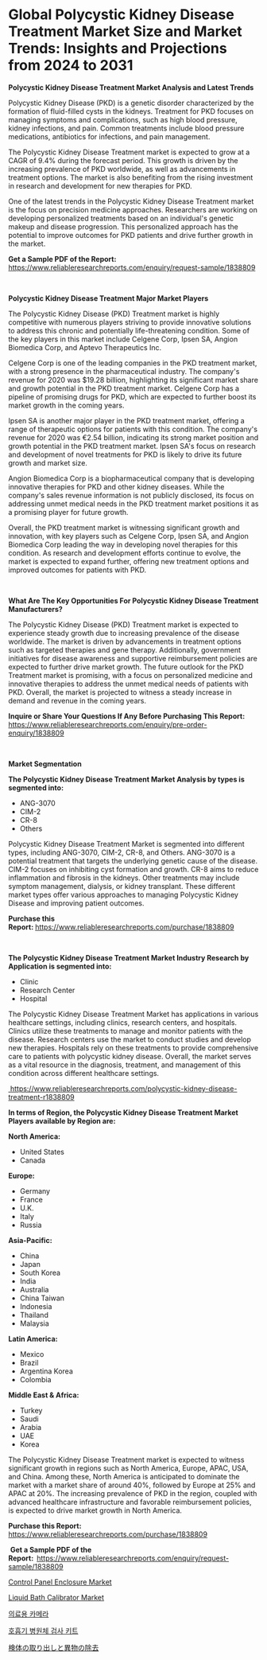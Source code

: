 <p><h1>Global Polycystic Kidney Disease Treatment Market Size and Market Trends: Insights and Projections from 2024 to 2031</h1></p><p><strong>Polycystic Kidney Disease Treatment Market Analysis and Latest Trends</strong></p>
<p><p>Polycystic Kidney Disease (PKD) is a genetic disorder characterized by the formation of fluid-filled cysts in the kidneys. Treatment for PKD focuses on managing symptoms and complications, such as high blood pressure, kidney infections, and pain. Common treatments include blood pressure medications, antibiotics for infections, and pain management.</p><p>The Polycystic Kidney Disease Treatment market is expected to grow at a CAGR of 9.4% during the forecast period. This growth is driven by the increasing prevalence of PKD worldwide, as well as advancements in treatment options. The market is also benefiting from the rising investment in research and development for new therapies for PKD.</p><p>One of the latest trends in the Polycystic Kidney Disease Treatment market is the focus on precision medicine approaches. Researchers are working on developing personalized treatments based on an individual's genetic makeup and disease progression. This personalized approach has the potential to improve outcomes for PKD patients and drive further growth in the market.</p></p>
<p><strong>Get a Sample PDF of the Report:&nbsp;</strong> <a href="https://www.reliableresearchreports.com/enquiry/request-sample/1838809">https://www.reliableresearchreports.com/enquiry/request-sample/1838809</a></p>
<p>&nbsp;</p>
<p><strong>Polycystic Kidney Disease Treatment Major Market Players</strong></p>
<p><p>The Polycystic Kidney Disease (PKD) Treatment market is highly competitive with numerous players striving to provide innovative solutions to address this chronic and potentially life-threatening condition. Some of the key players in this market include Celgene Corp, Ipsen SA, Angion Biomedica Corp, and Aptevo Therapeutics Inc.</p><p>Celgene Corp is one of the leading companies in the PKD treatment market, with a strong presence in the pharmaceutical industry. The company's revenue for 2020 was $19.28 billion, highlighting its significant market share and growth potential in the PKD treatment market. Celgene Corp has a pipeline of promising drugs for PKD, which are expected to further boost its market growth in the coming years.</p><p>Ipsen SA is another major player in the PKD treatment market, offering a range of therapeutic options for patients with this condition. The company's revenue for 2020 was €2.54 billion, indicating its strong market position and growth potential in the PKD treatment market. Ipsen SA's focus on research and development of novel treatments for PKD is likely to drive its future growth and market size.</p><p>Angion Biomedica Corp is a biopharmaceutical company that is developing innovative therapies for PKD and other kidney diseases. While the company's sales revenue information is not publicly disclosed, its focus on addressing unmet medical needs in the PKD treatment market positions it as a promising player for future growth.</p><p>Overall, the PKD treatment market is witnessing significant growth and innovation, with key players such as Celgene Corp, Ipsen SA, and Angion Biomedica Corp leading the way in developing novel therapies for this condition. As research and development efforts continue to evolve, the market is expected to expand further, offering new treatment options and improved outcomes for patients with PKD.</p></p>
<p>&nbsp;</p>
<p><strong>What Are The Key Opportunities For Polycystic Kidney Disease Treatment Manufacturers?</strong></p>
<p><p>The Polycystic Kidney Disease (PKD) Treatment market is expected to experience steady growth due to increasing prevalence of the disease worldwide. The market is driven by advancements in treatment options such as targeted therapies and gene therapy. Additionally, government initiatives for disease awareness and supportive reimbursement policies are expected to further drive market growth. The future outlook for the PKD Treatment market is promising, with a focus on personalized medicine and innovative therapies to address the unmet medical needs of patients with PKD. Overall, the market is projected to witness a steady increase in demand and revenue in the coming years.</p></p>
<p><strong>Inquire or Share Your Questions If Any Before Purchasing This Report:</strong> <a href="https://www.reliableresearchreports.com/enquiry/pre-order-enquiry/1838809">https://www.reliableresearchreports.com/enquiry/pre-order-enquiry/1838809</a></p>
<p>&nbsp;</p>
<p><strong>Market Segmentation</strong></p>
<p><strong>The Polycystic Kidney Disease Treatment Market Analysis by types is segmented into:</strong></p>
<p><ul><li>ANG-3070</li><li>CIM-2</li><li>CR-8</li><li>Others</li></ul></p>
<p><p>Polycystic Kidney Disease Treatment Market is segmented into different types, including ANG-3070, CIM-2, CR-8, and Others. ANG-3070 is a potential treatment that targets the underlying genetic cause of the disease. CIM-2 focuses on inhibiting cyst formation and growth. CR-8 aims to reduce inflammation and fibrosis in the kidneys. Other treatments may include symptom management, dialysis, or kidney transplant. These different market types offer various approaches to managing Polycystic Kidney Disease and improving patient outcomes.</p></p>
<p><strong>Purchase this Report:&nbsp;</strong><a href="https://www.reliableresearchreports.com/purchase/1838809">https://www.reliableresearchreports.com/purchase/1838809</a></p>
<p>&nbsp;</p>
<p><strong>The Polycystic Kidney Disease Treatment Market Industry Research by Application is segmented into:</strong></p>
<p><ul><li>Clinic</li><li>Research Center</li><li>Hospital</li></ul></p>
<p><p>The Polycystic Kidney Disease Treatment Market has applications in various healthcare settings, including clinics, research centers, and hospitals. Clinics utilize these treatments to manage and monitor patients with the disease. Research centers use the market to conduct studies and develop new therapies. Hospitals rely on these treatments to provide comprehensive care to patients with polycystic kidney disease. Overall, the market serves as a vital resource in the diagnosis, treatment, and management of this condition across different healthcare settings.</p></p>
<p><a href="https://www.reliableresearchreports.com/polycystic-kidney-disease-treatment-r1838809">&nbsp;https://www.reliableresearchreports.com/polycystic-kidney-disease-treatment-r1838809</a></p>
<p><strong>In terms of Region, the Polycystic Kidney Disease Treatment Market Players available by Region are:</strong></p>
<p>
    <p> <strong> North America: </strong>
        <ul>
            <li>United States</li>
            <li>Canada</li>
        </ul>
        </p> 
    <p> <strong> Europe: </strong>
        <ul>
            <li>Germany</li>
            <li>France</li>
            <li>U.K.</li>
            <li>Italy</li>
            <li>Russia</li>
        </ul>
        </p> 
    <p> <strong> Asia-Pacific: </strong>
        <ul>
            <li>China</li>
            <li>Japan</li>
            <li>South Korea</li>
            <li>India</li>
            <li>Australia</li>
            <li>China Taiwan</li>
            <li>Indonesia</li>
            <li>Thailand</li>
            <li>Malaysia</li>
        </ul>
        </p> 
    <p> <strong> Latin America: </strong>
        <ul>
            <li>Mexico</li>
            <li>Brazil</li>
            <li>Argentina Korea</li>
            <li>Colombia</li>
        </ul>
        </p> 
    <p> <strong> Middle East & Africa: </strong>
        <ul>
            <li>Turkey</li>
            <li>Saudi</li>
            <li>Arabia</li>
            <li>UAE</li>
            <li>Korea</li>
        </ul>
    </p>
    </p>
<p><p>The Polycystic Kidney Disease Treatment market is expected to witness significant growth in regions such as North America, Europe, APAC, USA, and China. Among these, North America is anticipated to dominate the market with a market share of around 40%, followed by Europe at 25% and APAC at 20%. The increasing prevalence of PKD in the region, coupled with advanced healthcare infrastructure and favorable reimbursement policies, is expected to drive market growth in North America.</p></p>
<p><strong>Purchase this Report: </strong><a href="https://www.reliableresearchreports.com/purchase/1838809">https://www.reliableresearchreports.com/purchase/1838809</a></p>
<p>&nbsp;<strong>Get a Sample PDF of the Report:&nbsp;&nbsp;</strong><a href="https://www.reliableresearchreports.com/enquiry/request-sample/1838809">https://www.reliableresearchreports.com/enquiry/request-sample/1838809</a></p>
<p><strong></strong></p>
<p><p><a href="https://github.com/aafbctfl75/Market-Research-Report-List-1/blob/main/control-panel-enclosure-market.md">Control Panel Enclosure Market</a></p><p><a href="https://github.com/airdrophunter675/Market-Research-Report-List-1/blob/main/liquid-bath-calibrator-market.md">Liquid Bath Calibrator Market</a></p><p><a href="https://github.com/AlexanderElliott1993/Market-Research-Report-List-1/blob/main/1238587179400.md">의료용 카메라</a></p><p><a href="https://github.com/bbbexter1/Market-Research-Report-List-1/blob/main/5013004179399.md">호흡기 병원체 검사 키트</a></p><p><a href="https://github.com/vlcostes/Market-Research-Report-List-2/blob/main/6579089166209.md">検体の取り出しと異物の除去</a></p></p>